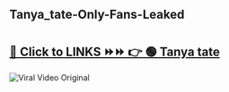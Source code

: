 
 ## Tanya_tate-Only-Fans-Leaked

# <h2><a href="https://clipsfans.com/Tanya_tate&ref=git">🔗 Click to LINKS ⏩⏩ 👉 🟢 Tanya tate </a></h2>

<a href="https://clipsfans.com/Tanya_tate&ref=git" rel="nofollow" data-target="animated-image.originalLink"><img src="https://i.ibb.co.com/xMMVF88/686577567.gif" alt="Viral Video Original" style="max-width: 100%; display: inline-block;" data-target="animated-image.originalImage"></a>
